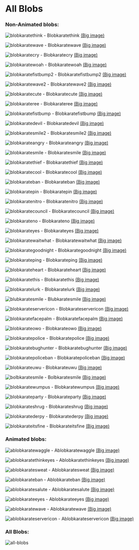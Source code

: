 # All Blobs

### Non-Animated blobs:

![blobkaratethink](https://cdn.discordapp.com/emojis/634937304904892452.png?v=1&size=32) - Blobkaratethink [(Big image)](https://karateblobs.js.org/blobs/blobkaratethink.png)

![blobkaratewave](https://cdn.discordapp.com/emojis/634939087941402644.png?v=1&size=32) - Blobkaratewave [(Big image)](https://karateblobs.js.org/blobs/blobkaratewave.png)

![blobkaratecry](https://cdn.discordapp.com/emojis/634939684367368202.png?v=1&size=32) - Blobkaratecry [(Big image)](https://karateblobs.js.org/blobs/blobkaratecry.png)

![blobkaratewoah](https://cdn.discordapp.com/emojis/634940255237046272.png?v=1&size=32) - Blobkaratewoah [(Big image)](https://karateblobs.js.org/blobs/blobkaratewoah.png)

![blobkaratefistbump2](https://cdn.discordapp.com/emojis/634942010725367828.png?v=1&size=32) - Blobkaratefistbump2 [(Big image)](https://karateblobs.js.org/blobs/blobkaratefistbump2.png)

![blobkaratewave2](https://cdn.discordapp.com/emojis/634942456986730516.png?v=1&size=32) - Blobkaratewave2 [(Big image)](https://karateblobs.js.org/blobs/blobkaratewave2.png)

![blobkaratecute](https://cdn.discordapp.com/emojis/634943620725604371.png?v=1&size=32) - Blobkaratecute [(Big image)](https://karateblobs.js.org/blobs/blobkaratecute.png)

![blobkarateree](https://cdn.discordapp.com/emojis/634944999670415361.png?v=1&size=32) - Blobkarateree [(Big image)](https://karateblobs.js.org/blobs/blobkarateree.png)

![blobkaratefistbump](https://cdn.discordapp.com/emojis/634945412062773248.png?v=1&size=32) - Blobkaratefistbump [(Big image)](https://karateblobs.js.org/blobs/blobkaratefistbump.png)

![blobkaratedevil](https://cdn.discordapp.com/emojis/692355215302590484.png?v=1&size=32) - Blobkaratedevil [(Big image)](https://karateblobs.js.org/blobs/blobkaratedevil.png)

![blobkaratesmile2](https://cdn.discordapp.com/emojis/634947132993830912.png?v=1&size=32) - Blobkaratesmile2 [(Big image)](https://karateblobs.js.org/blobs/blobkaratesmile2.png)

![blobkarateangry](https://cdn.discordapp.com/emojis/634948021947465748.png?v=1&size=32) - Blobkarateangry [(Big image)](https://karateblobs.js.org/blobs/blobkarateangry.png)

![blobkaratesmile](https://cdn.discordapp.com/emojis/634948069355552769.png?v=1&size=32) - Blobkaratesmile [(Big image)](https://karateblobs.js.org/blobs/blobkaratesmile.png)

![blobkaratethief](https://cdn.discordapp.com/emojis/634954194175918101.png?v=1&size=32) - Blobkaratethief [(Big image)](https://karateblobs.js.org/blobs/blobkaratethief.png)

![blobkaratecool](https://cdn.discordapp.com/emojis/634960153778716682.png?v=1&size=32) - Blobkaratecool [(Big image)](https://karateblobs.js.org/blobs/blobkaratecool.png)

![blobkarateban](https://cdn.discordapp.com/emojis/634995676475818014.png?v=1&size=32) - Blobkarateban [(Big image)](https://karateblobs.js.org/blobs/blobkarateban.png)

![blobkaratepin](https://cdn.discordapp.com/emojis/635022516062257192.png?v=1&size=32) - Blobkaratepin [(Big image)](https://karateblobs.js.org/blobs/blobkaratepin.png)

![blobkaratenitro](https://cdn.discordapp.com/emojis/635025771215454208.png?v=1&size=32) - Blobkaratenitro [(Big image)](https://karateblobs.js.org/blobs/blobkaratenitro.png)

![blobkaratecouncil](https://cdn.discordapp.com/emojis/635216599573463042.png?v=1&size=32) - Blobkaratecouncil [(Big image)](https://karateblobs.js.org/blobs/blobkaratecouncil.png)

![blobkarateno](https://cdn.discordapp.com/emojis/635216675188375590.png?v=1&size=32) - Blobkarateno [(Big image)](https://karateblobs.js.org/blobs/blobkarateno.png)

![blobkarateyes](https://cdn.discordapp.com/emojis/635216741785534474.png?v=1&size=32) - Blobkarateyes [(Big image)](https://karateblobs.js.org/blobs/blobkarateyes.png)

![blobkaratewaitwhat](https://cdn.discordapp.com/emojis/635454792818491403.png?v=1&size=32) - Blobkaratewaitwhat [(Big image)](https://karateblobs.js.org/blobs/blobkaratewaitwhat.png)

![blobkarategoodnight](https://cdn.discordapp.com/emojis/635484893417046017.png?v=1&size=32) - Blobkarategoodnight [(Big image)](https://karateblobs.js.org/blobs/blobkarategoodnight.png)

![blobkarateping](https://cdn.discordapp.com/emojis/637530116527751188.png?v=1&size=32) - Blobkarateping [(Big image)](https://karateblobs.js.org/blobs/blobkarateping.png)

![blobkarateheart](https://cdn.discordapp.com/emojis/637612076743000064.png?v=1&size=32) - Blobkarateheart [(Big image)](https://karateblobs.js.org/blobs/blobkarateheart.png)

![blobkaratethis](https://cdn.discordapp.com/emojis/637617766383222794.png?v=1&size=32) - Blobkaratethis [(Big image)](https://karateblobs.js.org/blobs/blobkaratethis.png)

![blobkaratelurk](https://cdn.discordapp.com/emojis/637909908653604865.png?v=1&size=32) - Blobkaratelurk [(Big image)](https://karateblobs.js.org/blobs/blobkaratelurk.png)

![blubkaratesmile](https://cdn.discordapp.com/emojis/639849497890914323.png?v=1&size=32) - Blubkaratesmile [(Big image)](https://karateblobs.js.org/blobs/blubkaratesmile.png)

![blobkarateservericon](https://cdn.discordapp.com/emojis/640521282009563142.png?v=1&size=32) - Blobkarateservericon [(Big image)](https://karateblobs.js.org/blobs/blobkarateservericon.png)

![blobkaratefacepalm](https://cdn.discordapp.com/emojis/640568697810976779.png?v=1&size=32) - Blobkaratefacepalm [(Big image)](https://karateblobs.js.org/blobs/blobkaratefacepalm.png)

![blobkarateowo](https://cdn.discordapp.com/emojis/640574316945211422.png?v=1&size=32) - Blobkarateowo [(Big image)](https://karateblobs.js.org/blobs/blobkarateowo.png)

![blobkaratepolice](https://cdn.discordapp.com/emojis/640973923407626289.png?v=1&size=32) - Blobkaratepolice [(Big image)](https://karateblobs.js.org/blobs/blobkaratepolice.png)

![blobkaratebughunter](https://cdn.discordapp.com/emojis/641268796799057930.png?v=1&size=32) - Blobkaratebughunter [(Big image)](https://karateblobs.js.org/blobs/blobkaratebughunter.png)

![blobkaratepoliceban](https://cdn.discordapp.com/emojis/641288535101407242.png?v=1&size=32) - Blobkaratepoliceban [(Big image)](https://karateblobs.js.org/blobs/blobkaratepoliceban.png)

![blobkarateuwu](https://cdn.discordapp.com/emojis/642620227036905472.png?v=1&size=32) - Blobkarateuwu [(Big image)](https://karateblobs.js.org/blobs/blobkarateuwu.png)

![bolbkaratesmile](https://cdn.discordapp.com/emojis/646348932359913473.png?v=1&size=32) - Bolbkaratesmile [(Big image)](https://karateblobs.js.org/blobs/bolbkaratesmile.png)

![blobkaratewumpus](https://cdn.discordapp.com/emojis/656581613798555706.png?v=1&size=32) - Blobkaratewumpus [(Big image)](https://karateblobs.js.org/blobs/blobkaratewumpus.png)

![blobkarateparty](https://cdn.discordapp.com/emojis/685593592315772942.png?v=1&size=32) - Blobkarateparty [(Big image)](https://karateblobs.js.org/blobs/blobkarateparty.png)

![blobkarateshrug](https://cdn.discordapp.com/emojis/688150862597586986.png?v=1&size=32) - Blobkarateshrug [(Big image)](https://karateblobs.js.org/blobs/blobkarateshrug.png)

![blobkaratederpy](https://cdn.discordapp.com/emojis/690224431078965274.png?v=1&size=32) - Blobkaratederpy [(Big image)](https://karateblobs.js.org/blobs/blobkaratederpy.png)

![blobkarateitsfine](https://cdn.discordapp.com/emojis/690226970168131587.png?v=1&size=32) - Blobkarateitsfine [(Big image)](https://karateblobs.js.org/blobs/blobkarateitsfine.png)
### Animated blobs:

![ablobkaratewaggle](https://cdn.discordapp.com/emojis/636581603459465226.gif?v=1&size=32) - Ablobkaratewaggle [(Big image)](https://karateblobs.js.org/blobs/ablobkaratewaggle.gif)

![ablobkaratethinkeyes](https://cdn.discordapp.com/emojis/637729938417516558.gif?v=1&size=32) - Ablobkaratethinkeyes [(Big image)](https://karateblobs.js.org/blobs/ablobkaratethinkeyes.gif)

![ablobkaratesweat](https://cdn.discordapp.com/emojis/637733177414385696.gif?v=1&size=32) - Ablobkaratesweat [(Big image)](https://karateblobs.js.org/blobs/ablobkaratesweat.gif)

![ablobkarateban](https://cdn.discordapp.com/emojis/638009065775300649.gif?v=1&size=32) - Ablobkarateban [(Big image)](https://karateblobs.js.org/blobs/ablobkarateban.gif)

![ablobkaratesalute](https://cdn.discordapp.com/emojis/641913478063456267.gif?v=1&size=32) - Ablobkaratesalute [(Big image)](https://karateblobs.js.org/blobs/ablobkaratesalute.gif)

![ablobkarateeyes](https://cdn.discordapp.com/emojis/650493615885385749.gif?v=1&size=32) - Ablobkarateeyes [(Big image)](https://karateblobs.js.org/blobs/ablobkarateeyes.gif)

![ablobkaratewave](https://cdn.discordapp.com/emojis/669767692278038550.gif?v=1&size=32) - Ablobkaratewave [(Big image)](https://karateblobs.js.org/blobs/ablobkaratewave.gif)

![ablobkarateservericon](https://cdn.discordapp.com/emojis/690257088450002980.gif?v=1&size=32) - Ablobkarateservericon [(Big image)](https://karateblobs.js.org/blobs/ablobkarateservericon.gif)
### All Blobs:
![all-blobs](https://karateblobs.js.org/images/all-blobs.gif)
